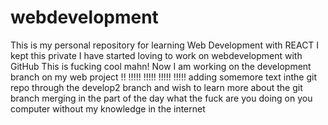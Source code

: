 # webdevelopment
This is my personal repository for learning Web Development with REACT
I kept this private 
I have started loving to work on webdevelopment with GitHub
This is fucking cool mahn!
Now I am working on the development branch on my web project !!
!!!!!
!!!!!
!!!!!
!!!!!
adding somemore text inthe git repo through the develop2 branch and 
wish to learn more about the git branch merging in the part of the day
what the fuck are you doing on you computer without my knowledge in the internet

